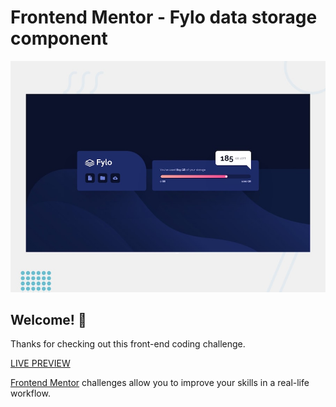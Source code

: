 # Frontend Mentor - Fylo data storage component

![Design preview for the Fylo data storage component coding challenge](./design/desktop-preview.jpg)

## Welcome! 👋

Thanks for checking out this front-end coding challenge.

[LIVE PREVIEW](https://fylodatastoragecomponent-tediko.netlify.app/)

[Frontend Mentor](https://www.frontendmentor.io) challenges allow you to improve your skills in a real-life workflow.
